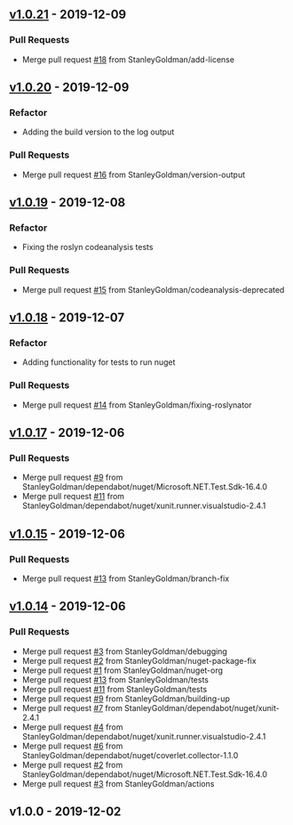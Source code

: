 <a name="v1.0.21"></a>
## [v1.0.21](https://github.com/StanleyGoldman/GitHubActionsMSBuildLogger/compare/v1.0.20...v1.0.21) - 2019-12-09

### Pull Requests
- Merge pull request [#18](https://github.com/StanleyGoldman/GitHubActionsMSBuildLogger/issues/18) from StanleyGoldman/add-license


<a name="v1.0.20"></a>
## [v1.0.20](https://github.com/StanleyGoldman/GitHubActionsMSBuildLogger/compare/v1.0.19...v1.0.20) - 2019-12-09
### Refactor
- Adding the build version to the log output


### Pull Requests
- Merge pull request [#16](https://github.com/StanleyGoldman/GitHubActionsMSBuildLogger/issues/16) from StanleyGoldman/version-output


<a name="v1.0.19"></a>
## [v1.0.19](https://github.com/StanleyGoldman/GitHubActionsMSBuildLogger/compare/v1.0.18...v1.0.19) - 2019-12-08
### Refactor
- Fixing the roslyn codeanalysis tests


### Pull Requests
- Merge pull request [#15](https://github.com/StanleyGoldman/GitHubActionsMSBuildLogger/issues/15) from StanleyGoldman/codeanalysis-deprecated


<a name="v1.0.18"></a>
## [v1.0.18](https://github.com/StanleyGoldman/GitHubActionsMSBuildLogger/compare/v1.0.17...v1.0.18) - 2019-12-07
### Refactor
- Adding functionality for tests to run nuget


### Pull Requests
- Merge pull request [#14](https://github.com/StanleyGoldman/GitHubActionsMSBuildLogger/issues/14) from StanleyGoldman/fixing-roslynator


<a name="v1.0.17"></a>
## [v1.0.17](https://github.com/StanleyGoldman/GitHubActionsMSBuildLogger/compare/v1.0.15...v1.0.17) - 2019-12-06

### Pull Requests
- Merge pull request [#9](https://github.com/StanleyGoldman/GitHubActionsMSBuildLogger/issues/9) from StanleyGoldman/dependabot/nuget/Microsoft.NET.Test.Sdk-16.4.0
- Merge pull request [#11](https://github.com/StanleyGoldman/GitHubActionsMSBuildLogger/issues/11) from StanleyGoldman/dependabot/nuget/xunit.runner.visualstudio-2.4.1


<a name="v1.0.15"></a>
## [v1.0.15](https://github.com/StanleyGoldman/GitHubActionsMSBuildLogger/compare/v1.0.14...v1.0.15) - 2019-12-06

### Pull Requests
- Merge pull request [#13](https://github.com/StanleyGoldman/GitHubActionsMSBuildLogger/issues/13) from StanleyGoldman/branch-fix


<a name="v1.0.14"></a>
## [v1.0.14](https://github.com/StanleyGoldman/GitHubActionsMSBuildLogger/compare/v1.0.0...v1.0.14) - 2019-12-06

### Pull Requests
- Merge pull request [#3](https://github.com/StanleyGoldman/GitHubActionsMSBuildLogger/issues/3) from StanleyGoldman/debugging
- Merge pull request [#2](https://github.com/StanleyGoldman/GitHubActionsMSBuildLogger/issues/2) from StanleyGoldman/nuget-package-fix
- Merge pull request [#1](https://github.com/StanleyGoldman/GitHubActionsMSBuildLogger/issues/1) from StanleyGoldman/nuget-org
- Merge pull request [#13](https://github.com/StanleyGoldman/GitHubActionsMSBuildLogger/issues/13) from StanleyGoldman/tests
- Merge pull request [#11](https://github.com/StanleyGoldman/GitHubActionsMSBuildLogger/issues/11) from StanleyGoldman/tests
- Merge pull request [#9](https://github.com/StanleyGoldman/GitHubActionsMSBuildLogger/issues/9) from StanleyGoldman/building-up
- Merge pull request [#7](https://github.com/StanleyGoldman/GitHubActionsMSBuildLogger/issues/7) from StanleyGoldman/dependabot/nuget/xunit-2.4.1
- Merge pull request [#4](https://github.com/StanleyGoldman/GitHubActionsMSBuildLogger/issues/4) from StanleyGoldman/dependabot/nuget/xunit.runner.visualstudio-2.4.1
- Merge pull request [#6](https://github.com/StanleyGoldman/GitHubActionsMSBuildLogger/issues/6) from StanleyGoldman/dependabot/nuget/coverlet.collector-1.1.0
- Merge pull request [#2](https://github.com/StanleyGoldman/GitHubActionsMSBuildLogger/issues/2) from StanleyGoldman/dependabot/nuget/Microsoft.NET.Test.Sdk-16.4.0
- Merge pull request [#3](https://github.com/StanleyGoldman/GitHubActionsMSBuildLogger/issues/3) from StanleyGoldman/actions


<a name="v1.0.0"></a>
## v1.0.0 - 2019-12-02

